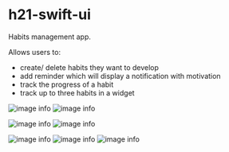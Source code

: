 # h21-swift-ui
Habits management app. 

Allows users to:
- create/ delete habits they want to develop
- add reminder which will display a notification with motivation
- track the progress of a habit
- track up to three habits in a widget


![image info](./screenshots/Habits.png) ![image info](./screenshots/AddHabit.png)

![image info](./screenshots/HabitDetails.png) ![image info](./screenshots/EditHabit.png)

![image info](./screenshots/Notificaitons.PNG) 
![image info](./screenshots/widget1.png) ![image info](./screenshots/widget2.png)
